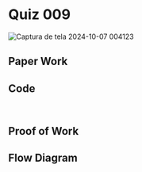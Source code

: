 # Quiz 009

![Captura de tela 2024-10-07 004123](https://github.com/user-attachments/assets/643bc866-ea92-4993-9d38-52abfda7ad5a)


## Paper Work



## Code

```py



```

## Proof of Work




## Flow Diagram




